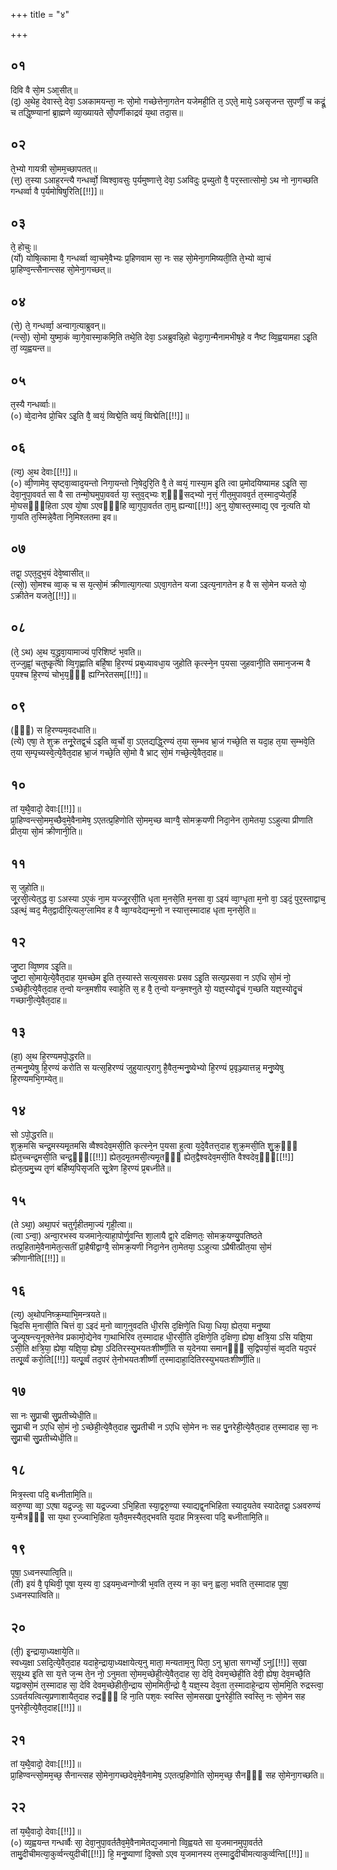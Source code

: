 +++
title = "४"

+++
## ०१
दिवि वै सो᳘म ऽआ᳘सीत्॥  
(द᳘) अ᳘थेह᳘ देवास्ते᳘ देवा᳘ ऽअकामयन्ता᳘ नः सो᳘मो गच्छेत्तेना᳘गतेन यजेमही᳘ति त᳘ ऽएते᳘ माये᳘ ऽअसृजन्त सुपर्णीं᳘ च कद्रूं᳘ च तद्धि᳘ष्ण्यानां ब्रा᳘ह्मणे व्या᳘ख्यायते सौ᳘पर्णीकाद्रवं य᳘था तदा᳘स॥  
## ०२
ते᳘भ्यो गायत्री सो᳘मम᳘च्छापतत्॥  
(त्त᳘) त᳘स्या ऽआह᳘रन्त्यै गन्धर्व्वो᳘ व्विश्वा᳘वसुः प᳘र्यमुष्णात्ते᳘ देवा᳘ ऽअविदुः प्र᳘च्युतो वै᳘ पर᳘स्तात्सोमो᳘ ऽथ नो ना᳘गच्छति गन्धर्व्वा वै प᳘र्यमोषिषुरिति[[!!]]॥  
## ०३
ते᳘ होचुः॥  
(र्यो) योषि᳘त्कामा वै᳘ गन्धर्व्वा व्वा᳘चमे᳘वैभ्यः प्र᳘हिणवाम सा᳘ नः सह सो᳘मेना᳘गमिष्यती᳘ति ते᳘भ्यो व्वा᳘चं प्रा᳘हिण्व᳘न्त्सैनान्त्सह सो᳘मेना᳘गच्छत्॥  
## ०४
(त्ते᳘) ते᳘ गन्धर्व्वा᳘ अन्वाग᳘त्याब्रुवन्॥  
(न्त्सो᳘) सो᳘मो युष्मा᳘कं व्वा᳘गे᳘वास्मा᳘कमि᳘ति तथे᳘ति देवा᳘ ऽअब्रुवन्नि᳘हो चेदा᳘गा᳘न्मैनामभीष᳘हे व नैष्ट व्वि᳘ह्वयामहा ऽइ᳘ति तां᳘ व्य᳘ह्वयन्त॥  
## ०५
त᳘स्यै गन्धर्व्वाः॥  
(०) व्वे᳘दानेव प्रो᳘चिर ऽइ᳘ति वै᳘ व्वयं᳘ व्विद्मे᳘ति व्वयं᳘ व्विद्मेति[[!!]]॥  
## ०६
(त्य᳘) अ᳘थ देवाः[[!!]]॥  
(०) व्वी᳘णामेव᳘ सृष्ट्वा᳘व्वाद᳘यन्तो निगा᳘यन्तो नि᳘षेदुरि᳘ति वै᳘ ते व्वयं᳘ गास्या᳘म इ᳘ति त्वा प्र᳘मोदयिष्यामह ऽइ᳘ति सा᳘ देवा᳘नुपा᳘ववर्त सा वै सा तन्मो᳘घमुपा᳘ववर्त या᳘ स्तुव᳘द्भ्यः श᳘ᳫं᳭सद्भ्यो नृत्तं᳘ गीत᳘मुपावव᳘र्त त᳘स्माद᳘प्येत᳘र्हि मो᳘घसᳫँ᳭हिता ऽएव यो᳘षा ऽएवᳫँ᳭हि व्वा᳘गुपा᳘वर्तत ता᳘मु ह्यन्या[[!!]] अ᳘नु यो᳘षास्त᳘स्माद्य᳘ एव नृ᳘त्यति यो गा᳘यति त᳘स्मिन्ने᳘वैता नि᳘मिश्लतमा इव॥  
## ०७
तद्वा᳘ ऽएत᳘दुभ᳘यं देवे᳘ष्वासीत्॥  
(त्सो᳘) सो᳘मश्च व्वा᳘क् च स य᳘त्सो᳘मं क्रीणात्या᳘गत्या ऽएवा᳘गतेन यजा ऽइत्य᳘नागतेन ह वै स सो᳘मेन यजते यो᳘ ऽक्रीतेन यजते᳘[[!!]]॥  
## ०८
(ते᳘ ऽथ) अ᳘थ य᳘द्ध्रुवा᳘यामाज्यं प᳘रिशिष्टं भ᳘वति॥  
त᳘ज्जुह्वां᳘ चतुष्कृ᳘त्वो व्वि᳘गृह्णाति बर्हि᳘षा हि᳘रण्यं प्रब᳘ध्यावधा᳘य जुहोति कृत्स्ने᳘न प᳘यसा जुहवानी᳘ति समान᳘जन्म वै प᳘यश्च हि᳘रण्यं चोभ᳘य᳘ᳫं᳘ ह्यग्निरेतसम्[[!!]]॥  
## ०९
(ᳫँ᳭) स हि᳘रण्यम᳘वदधाति॥  
(त्ये) एषा᳘ ते शुक्र तनू᳘रेतद्व᳘र्च ऽइ᳘ति व्व᳘र्चो वा᳘ ऽएतद्यद्धि᳘रण्यं त᳘या स᳘म्भव भ्रा᳘जं गच्छे᳘ति स यदा᳘ह त᳘या स᳘म्भवे᳘ति त᳘या स᳘म्पृच्यस्वे᳘त्ये᳘वैत᳘दाह भ्रा᳘जं गच्छे᳘ति सो᳘मो वै भ्राट् सो᳘मं गच्छे᳘त्ये᳘वैत᳘दाह॥  
## १०
तां य᳘थै᳘वादो᳘ देवाः[[!!]]॥  
प्रा᳘हिण्वन्त्सो᳘मम᳘च्छैव᳘मे᳘वैनामेष᳘ ऽएतत्प्र᳘हिणोति सो᳘मम᳘च्छ व्वाग्वै᳘ सोमक्र᳘यणी निदा᳘नेन ता᳘मेतया᳘ ऽऽहुत्या प्रीणाति प्रीत᳘या सो᳘मं क्रीणानी᳘ति॥  
## ११
स᳘ जुहोति॥  
जू᳘रसी᳘त्येत᳘द्ध वा᳘ ऽअस्या ऽए᳘कं ना᳘म यज्जू᳘रसी᳘ति धृता म᳘नसे᳘ति म᳘नसा वा᳘ ऽइयं व्वा᳘ग्धृता म᳘नो वा᳘ ऽइदं᳘ पुर᳘स्ताद्वाच᳘ ऽइत्थं᳘ व्वद᳘ मैत᳘द्वादीरि᳘त्यल᳘ग्लामिव ह वै व्वा᳘ग्वदेद्यन्म᳘नो न स्यात्त᳘स्मादाह धृता म᳘नसे᳘ति॥  
## १२
जु᳘ष्टा व्वि᳘ष्णव ऽइ᳘ति॥  
जु᳘ष्टा सो᳘माये᳘त्ये᳘वैत᳘दाह य᳘मच्छेम इ᳘ति त᳘स्यास्ते सत्य᳘सवसः प्रसव ऽइ᳘ति सत्य᳘प्रसवा न ऽएधि सो᳘मं नो᳘ ऽच्छेही᳘त्ये᳘वैत᳘दाह त᳘न्वो यन्त्र᳘मशीय स्वाहे᳘ति स᳘ ह वै᳘ त᳘न्वो यन्त्र᳘मश्नुते यो᳘ यज्ञ᳘स्योदृ᳘चं ग᳘च्छति यज्ञ᳘स्योदृ᳘चं गच्छानी᳘त्ये᳘वैत᳘दाह॥  
## १३
(हा᳘) अ᳘थ हि᳘रण्यमपो᳘द्धरति॥  
त᳘न्मनु᳘ष्येषु हि᳘रण्यं करोति स यत्स᳘हिरण्यं जुहुयात्प᳘रागु है᳘वैत᳘न्मनु᳘ष्येभ्यो हि᳘रण्यं प्र᳘वृञ्ज्यात्तन्न᳘ मनु᳘ष्येषु हि᳘रण्यमभि᳘गम्येत᳘॥  
## १४
सो ऽपो᳘द्धरति॥  
शुक्र᳘मसि चन्द्र᳘मस्यमृ᳘तमसि व्वैश्वदेव᳘मसी᳘ति कृत्स्ने᳘न प᳘यसा हुत्वा य᳘दे᳘वैतत्त᳘दाह शुक्र᳘मसी᳘ति शु᳘क्र᳘ᳫं᳘ ह्येत᳘च्चन्द्र᳘मसी᳘ति चन्द्र᳘ᳫं᳘[[!!]] ह्येत᳘दमृ᳘तमसी᳘त्यमृ᳘तᳫं᳘ ह्येत᳘द्वैश्वदेव᳘मसी᳘ति वैश्वदेव᳘ᳫं᳘[[!!]] ह्येत᳘त्प्रमु᳘च्य तृ᳘णं बर्हिष्य᳘पिसृजति सू᳘त्रेण हि᳘रण्यं प्र᳘बध्नीते॥  
## १५
(ते ऽथा᳘) अथा᳘परं चतुर्गृहीतमा᳘ज्यं गृही᳘त्वा॥  
(त्वा ऽन्वा᳘) अन्वा᳘रभस्व यजमाने᳘त्याहा᳘पोर्णु᳘वन्ति शा᳘लायै द्वा᳘रे दक्षिणतः᳘ सोमक्र᳘यण्यु᳘पतिष्ठते तत्प्र᳘हितामे᳘वैनामेत᳘त्सतीं प्रा᳘हैषीद्वाग्वै᳘ सोमक्र᳘यणी निदा᳘नेन ता᳘मेतया᳘ ऽऽहुत्या ऽप्रैषीत्प्रीत᳘या सो᳘मं क्रीणानीति[[!!]]॥  
## १६
(त्य᳘) अ᳘थोपनिष्क्र᳘म्याभि᳘मन्त्रयते॥  
चि᳘दसि म᳘नासी᳘ति चित्तं वा᳘ ऽइदं म᳘नो व्वाग᳘नुवदति धी᳘रसि द᳘क्षिणे᳘ति धिया᳘ धिया᳘ ह्येत᳘या मनु᳘ष्या जु᳘ज्यूषन्त्य᳘नूक्तेनेव प्रकामो᳘द्येनेव गा᳘थाभिरिव त᳘स्मादाह धी᳘रसी᳘ति द᳘क्षिणे᳘ति द᳘क्षिणा᳘ ह्येषा᳘ क्षत्रि᳘या ऽसि यज्ञि᳘या ऽसी᳘ति क्षत्रि᳘या᳘ ह्येषा᳘ यज्ञि᳘या᳘ ह्येषा᳘ ऽदितिरस्युभयतःशीर्ष्णी᳘ति स य᳘देनया समानᳫँ᳭ स᳘द्विपर्या᳘सं व्व᳘दति यद᳘परं तत्पू᳘र्व्वं करो᳘ति[[!!]] यत्पू᳘र्व्वं तद᳘परं ते᳘नोभयतःशीर्ष्णी त᳘स्मादाहा᳘दितिरस्युभयतःशीर्ष्णी᳘ति॥  
## १७
सा नः सु᳘प्राची सु᳘प्रतीच्येधी᳘ति॥  
सु᳘प्राची न ऽएधि सो᳘मं नो᳘ ऽच्छेही᳘त्ये᳘वैत᳘दाह सु᳘प्रतीची न ऽएधि सो᳘मेन नः सह पु᳘नरेही᳘त्ये᳘वैत᳘दाह त᳘स्मादाह सा᳘ नः सु᳘प्राची सु᳘प्रतीच्येधी᳘ति॥  
## १८
मित्र᳘स्त्वा पदि᳘ बध्नीतामि᳘ति॥  
व्वरु᳘ण्या व्वा᳘ ऽएषा यद्र᳘ज्जुः सा यद्र᳘ज्ज्वा ऽभि᳘हिता स्या᳘द्वरु᳘ण्या स्याद्यद्व᳘नभिहिता स्याद᳘यतेव स्यादेतद्वा᳘ ऽअवरुण्यं य᳘न्मैत्रᳫं᳭ सा य᳘था र᳘ज्ज्वाभि᳘हिता य᳘तैव᳘मस्यैत᳘द्भवति य᳘दाह मित्र᳘स्त्वा पदि᳘ बध्नीतामि᳘ति॥  
## १९
पूषा᳘ ऽध्वनस्पात्वि᳘ति॥  
(ती) इयं वै᳘ पृथिवी᳘ पूषा य᳘स्य वा᳘ ऽइयम᳘ध्वन्गोप्त्री भ᳘वति त᳘स्य न का᳘ चन᳘ ह्वला᳘ भवति त᳘स्मादाह पूषा᳘ ऽध्वनस्पात्विति॥  
## २०
(ती᳘) इ᳘न्द्राया᳘ध्यक्षाये᳘ति॥  
स्वध्य᳘क्षा ऽसदि᳘त्ये᳘वैत᳘दाह यदाहे᳘न्द्राया᳘ध्यक्षायेत्य᳘नु माता᳘ मन्यताम᳘नु पिता᳘ ऽनु भ्रा᳘ता सगर्भ्यो᳘ ऽनु[[!!]] स᳘खा स᳘यूथ्य इ᳘ति सा य᳘त्ते ज᳘न्म ते᳘न नो᳘ ऽनुमता सो᳘मम᳘च्छेही᳘त्ये᳘वैत᳘दाह सा᳘ देवि᳘ देवम᳘च्छेही᳘ति देवी᳘ ह्येषा᳘ देव᳘मच्छै᳘ति यद्वाक्सो᳘मं त᳘स्मादाह सा᳘ देवि देवम᳘च्छेहीती᳘न्द्राय सो᳘ममिती᳘न्द्रो वै᳘ यज्ञ᳘स्य देव᳘ता त᳘स्मादाहे᳘न्द्राय सो᳘ममि᳘ति रुद्रस्त्वा᳘ ऽऽवर्तयत्वित्य᳘प्रणाशायैत᳘दाह रुद्रᳫं᳭ हि ना᳘ति पश᳘वः स्वस्ति सो᳘मसखा पु᳘नरेही᳘ति स्वस्ति᳘ नः सो᳘मेन सह पुनरेही᳘त्ये᳘वैत᳘दाह[[!!]]॥  
## २१
तां य᳘थै᳘वादो᳘ देवाः[[!!]]॥  
प्रा᳘हिण्वन्त्सो᳘मम᳘च्छ᳘ सैनान्त्सह सो᳘मेना᳘गच्छदेव᳘मे᳘वैनामेष᳘ ऽएतत्प्र᳘हिणोति सो᳘मम᳘च्छ᳘ सैनᳫँ᳭ सह सो᳘मेना᳘गच्छति॥  
## २२
तां य᳘थै᳘वादो᳘ देवाः[[!!]]॥  
(०) व्य᳘ह्वयन्त गन्धर्व्वैः सा᳘ देवा᳘नुपा᳘वर्ततैव᳘मे᳘वैनामेतद्य᳘जमानो व्वि᳘ह्वयते सा य᳘जमानमुपा᳘वर्तते तामु᳘दीचीमत्या᳘कुर्व्वन्त्युदीची[[!!]] हि᳘ मनु᳘ष्याणां दि᳘क्सो ऽएव य᳘जमानस्य त᳘स्मादु᳘दीचीमत्याकुर्व्वन्ति[[!!]]॥  
